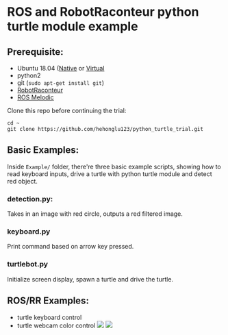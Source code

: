 # ROS and RobotRaconteur python turtle module example

## Prerequisite:
* Ubuntu 18.04 ([Native](https://www.linuxtechi.com/ubuntu-18-04-lts-desktop-installation-guide-screenshots/) or [Virtual](https://www.toptechskills.com/linux-tutorials-courses/how-to-install-ubuntu-1804-bionic-virtualbox/)
* python2
* git (`sudo apt-get install git`)
* [RobotRaconteur](https://github.com/robotraconteur/robotraconteur/wiki/Download)
* [ROS Melodic](http://wiki.ros.org/melodic/Installation/Ubuntu)

Clone this repo before continuing the trial:
```
cd ~
git clone https://github.com/hehonglu123/python_turtle_trial.git
```
## Basic Examples:
Inside `Example/` folder, there're three basic example scripts, showing how to read keyboard inputs, drive a turtle with python turtle module and detect red object.

### detection.py:
Takes in an image with red circle, outputs a red filtered image.
### keyboard.py
Print command based on arrow key pressed.
### turtlebot.py
Initialize screen display, spawn a turtle and drive the turtle.

## ROS/RR Examples:
* turtle keyboard control
* turtle webcam color control
![](color_code.gif)
![](maze.gif)
